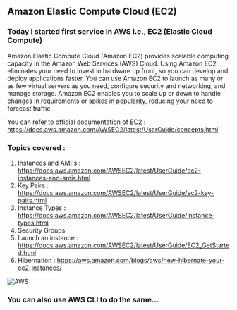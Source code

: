 ## Amazon Elastic Compute Cloud (EC2)

### Today I started first service in AWS i.e., EC2 (Elastic Cloud Compute) 

Amazon Elastic Compute Cloud (Amazon EC2) provides scalable computing capacity in the Amazon Web Services (AWS) Cloud. 
Using Amazon EC2 eliminates your need to invest in hardware up front, so you can develop and deploy applications faster. You can use Amazon EC2 to launch as many 
or as few virtual servers as you need, configure security and networking, and manage storage. Amazon EC2 enables you to scale up or down to handle changes in 
requirements or spikes in popularity, reducing your need to forecast traffic. 

You can refer to official documentation of EC2 : https://docs.aws.amazon.com/AWSEC2/latest/UserGuide/concepts.html

### Topics covered :

1. Instances and AMI's : https://docs.aws.amazon.com/AWSEC2/latest/UserGuide/ec2-instances-and-amis.html
2. Key Pairs : https://docs.aws.amazon.com/AWSEC2/latest/UserGuide/ec2-key-pairs.html
3. Instance Types : https://docs.aws.amazon.com/AWSEC2/latest/UserGuide/instance-types.html
4. Security Groups
5. Launch an instance : https://docs.aws.amazon.com/AWSEC2/latest/UserGuide/EC2_GetStarted.html
6. Hibernation : https://aws.amazon.com/blogs/aws/new-hibernate-your-ec2-instances/

![AWS](https://github.com/Vrukshali-26/Cloud/blob/main/AWS/images/AWS_EC2.png)

### You can also use AWS CLI to do the same...

